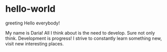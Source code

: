 # hello-world
greeting
Hello everybody!

My name is Daria! All I think about is the need to develop. Sure not only think.
Development is progress! I strive to constantly learn something new, visit new interesting places.
